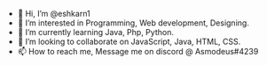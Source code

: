 - 👋 Hi, I’m @eshkarn1
- 👀 I’m interested in Programming, Web development, Designing.
- 🌱 I’m currently learning Java, Php, Python.
- 💞️ I’m looking to collaborate on JavaScript, Java, HTML, CSS.
- 📫 How to reach me, Message me on discord @ Asmodeus#4239

<!---
eshkarn1/eshkarn1 is a ✨ special ✨ repository because its `README.md` (this file) appears on your GitHub profile.
You can click the Preview link to take a look at your changes.
--->
